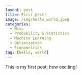 ```yaml
---
layout: post
title: First post!
image: /img/hello_world.jpeg
categories:
  - Misc
  - Probability & Statistics
  - Machine Learning
  - Optimization
  - Econometrics
tag: [hello, world]
---
```


This is my first post, how exciting!
